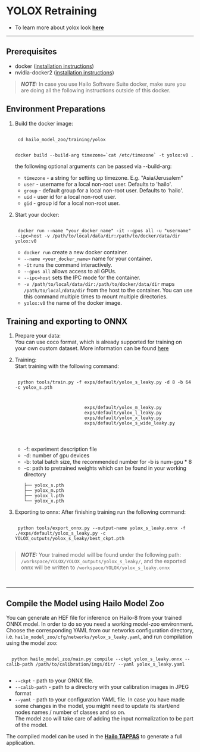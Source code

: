 
# YOLOX Retraining
* To learn more about yolox look [**here**](https://github.com/hailo-ai/YOLOX)
---

## Prerequisites
  * docker ([installation instructions](https://docs.docker.com/engine/install/ubuntu/))
  * nvidia-docker2 ([installation instructions](https://docs.nvidia.com/datacenter/cloud-native/container-toolkit/install-guide.html))
  > **_NOTE:_**  In case you use Hailo Software Suite docker, make sure you are doing all the following instructions outside of this docker.
## Environment Preparations
  1. Build the docker image:
      
      <code stage="docker_build">
      cd <span val="dockerfile_path">hailo_model_zoo/training/yolox</span>

      docker build --build-arg timezone=\`cat /etc/timezone\` -t yolox:v0 .
      </code>
      
      the following optional arguments can be   passed via --build-arg:
      
      - `timezone` - a string for setting up   timezone. E.g. "Asia/Jerusalem"
      - `user` - username for a local non-root   user. Defaults to 'hailo'.
      - `group` - default group for a local   non-root user. Defaults to 'hailo'.
      - `uid` - user id for a local non-root user.
      - `gid` - group id for a local non-root user.

  2. Start your docker:

      <code stage="docker_run">
      docker run <span val="replace_none">--name "your_docker_name"</span> -it --gpus all <span val="replace_none">-u "username"</span> --ipc=host -v <span val="local_vol_path">/path/to/local/data/dir</span>:<span val="docker_vol_path">/path/to/docker/data/dir</span> yolox:v0
      </code>

      - `docker run` create a new docker container.
      - `--name <your_docker_name>` name for your container.
      - `-it` runs the command interactively.
      - `--gpus all` allows access to all GPUs.
      - `--ipc=host` sets the IPC mode for the container.
      - `-v /path/to/local/data/dir:/path/to/docker/data/dir` maps `/path/to/local/data/dir` from the host to the container. You can use this command multiple times to mount multiple directories.
      - `yolox:v0` the name of the docker image.

## Training and exporting to ONNX
1. Prepare your data: <br>
    You can use coco format, which is already supported for training on your own custom dataset. More information can be found [here](https://github.com/hailo-ai/YOLOX/blob/main/docs/train_custom_data.md)

2. Training: <br>
    Start training with the following command:
    
    <code stage="retrain">
    python tools/train.py -f exps/default/yolox_s_leaky.py -d <span val=gpu_num>8</span> -b <span val="batch_size">64</span> -c yolox_s.pth
                             <pre><span val="replace_none">
                             exps/default/yolox_m_leaky.py
                             exps/default/yolox_l_leaky.py
                             exps/default/yolox_x_leaky.py
                             exps/default/yolox_s_wide_leaky.py
                             </span></pre>
    </code>

    * -f: experiment description file
    * -d: number of gpu devices
    * -b: total batch size, the recommended number for -b is num-gpu * 8
    * -c: path to pretrained weights which can be found in your working directory
      ```
      ├── yolox_s.pth
      ├── yolox_m.pth
      ├── yolox_l.pth
      └── yolox_x.pth
      ```

3. Exporting to onnx:
    After finishing training run the following command:
    
    <code stage="export">
    python tools/export_onnx.py --output-name yolox_s_leaky.onnx -f ./exps/default/yolox_s_leaky.py -c YOLOX_outputs/yolox_s_leaky/best_ckpt.pth
    </code>

  > **_NOTE:_**  Your trained model will be found under the following path: <code>/workspace/YOLOX/YOLOX_outputs/yolox_s_leaky/</code>, and the exported onnx will be written to <code>/workspace/YOLOX/yolox_s_leaky.onnx</code>

<br>

---

## Compile the Model using Hailo Model Zoo
You can generate an HEF file for inference on Hailo-8 from your trained ONNX model.
In order to do so you need a working model-zoo environment.
Choose the corresponding YAML from our networks configuration directory, i.e. <code>hailo_model_zoo/cfg/networks/yolox_s_leaky.yaml</code>, and run compilation using the model zoo:  
  
  <code stage="compile">
  python <span val="mz_main_path">hailo_model_zoo/main.py</span> compile --ckpt <span val="local_path_to_onnx">yolox_s_leaky.onnx</span> --calib-path <span val="calib_set_path">/path/to/calibration/imgs/dir/</span> --yaml <span val="yaml_file_path">yolox_s_leaky.yaml</span>
  </code>

  * <code>--ckpt</code> - path to your ONNX file.
  * <code>--calib-path</code> - path to a directory with your calibration images in JPEG format
  * <code>--yaml</code> - path to your configuration YAML file. In case you have made some changes in the model, you might need to update its start/end nodes names / number of classes and so on.  <br>
  The model zoo will take care of adding the input normalization to be part of the model.

The compiled model can be used in the [**Hailo TAPPAS**](https://hailo.ai/developer-zone/tappas-apps-toolkit/) to generate a full application.

